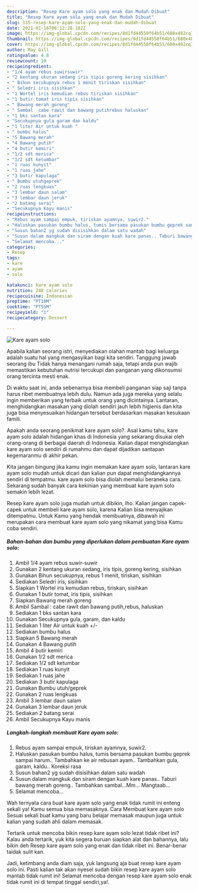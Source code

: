 ```yaml
---
description: "Resep Kare ayam solo yang enak dan Mudah Dibuat"
title: "Resep Kare ayam solo yang enak dan Mudah Dibuat"
slug: 115-resep-kare-ayam-solo-yang-enak-dan-mudah-dibuat
date: 2021-01-16T06:12:28.182Z
image: https://img-global.cpcdn.com/recipes/8d1fd44550f64b51/680x482cq70/kare-ayam-solo-foto-resep-utama.jpg
thumbnail: https://img-global.cpcdn.com/recipes/8d1fd44550f64b51/680x482cq70/kare-ayam-solo-foto-resep-utama.jpg
cover: https://img-global.cpcdn.com/recipes/8d1fd44550f64b51/680x482cq70/kare-ayam-solo-foto-resep-utama.jpg
author: May Gill
ratingvalue: 4.8
reviewcount: 10
recipeingredient:
- "1/4 ayam rebus suwirsuwir"
- "2 kentang ukuran sedang iris tipis goreng kering sisihkan"
- " Bihun secukupnya rebus 1 menit tiriskan sisihkan"
- " Seledri iris sisihkan"
- "1 Wortel iris kemudian rebus tiriskan sisihkan"
- "1 butir tomat iris tipis sisihkan"
- " Bawang merah goreng"
- " Sambal  cabe rawit dan bawang putihrebus haluskan"
- "1 bks santan kara"
- "Secukupnya gula garam dan kaldu"
- "1 liter Air untuk kuah "
- " bumbu halus"
- "5 Bawang merah"
- "4 Bawang putih"
- "4 butir kemiri"
- "1/2 sdt merica"
- "1/2 sdt ketumbar"
- "1 ruas kunyit"
- "1 ruas jahe"
- "3 butir kapulaga"
- " Bumbu utuhgeprek"
- "2 ruas lengkuas"
- "3 lembar daun salam"
- "3 lembar daun jeruk"
- "2 batang serai"
- "Secukupnya Kayu manis"
recipeinstructions:
- "Rebus ayam sampai empuk, tiriskan ayamnya, suwir2."
- "Haluskan pasukan bumbu halus, tumis bersama pasukan bumbu geprek sampai harum.. Tambahkan ke air rebusan ayam.. Tambahkan gula, garam, kaldu.. Koreksi rasa"
- "Susun bahan2 yg sudah disisihkan dalam satu wadah"
- "Susun dalam mangkuk dan siram dengan kuah kare panas.. Taburi bawang merah goreng.. Tambahkan sambal...Mm... Mangtaab..."
- "Selamat mencoba..."
categories:
- Resep
tags:
- kare
- ayam
- solo

katakunci: kare ayam solo 
nutrition: 248 calories
recipecuisine: Indonesian
preptime: "PT10M"
cooktime: "PT55M"
recipeyield: "1"
recipecategory: Dessert

---
```



![Kare ayam solo](https://img-global.cpcdn.com/recipes/8d1fd44550f64b51/680x482cq70/kare-ayam-solo-foto-resep-utama.jpg)

Apabila kalian seorang istri, menyediakan olahan mantab bagi keluarga adalah suatu hal yang mengasyikan bagi kita sendiri. Tanggung jawab seorang ibu Tidak hanya menangani rumah saja, tetapi anda pun wajib memastikan kebutuhan nutrisi tercukupi dan panganan yang dikonsumsi orang tercinta mesti enak.

Di waktu  saat ini, anda sebenarnya bisa membeli panganan siap saji tanpa harus ribet membuatnya lebih dulu. Namun ada juga mereka yang selalu ingin memberikan yang terbaik untuk orang yang dicintainya. Lantaran, menghidangkan masakan yang diolah sendiri jauh lebih higienis dan kita juga bisa menyesuaikan hidangan tersebut berdasarkan masakan kesukaan famili. 



Apakah anda seorang penikmat kare ayam solo?. Asal kamu tahu, kare ayam solo adalah hidangan khas di Indonesia yang sekarang disukai oleh orang-orang di berbagai daerah di Indonesia. Kalian dapat menghidangkan kare ayam solo sendiri di rumahmu dan dapat dijadikan santapan kegemaranmu di akhir pekan.

Kita jangan bingung jika kamu ingin memakan kare ayam solo, lantaran kare ayam solo mudah untuk dicari dan kalian pun dapat menghidangkannya sendiri di tempatmu. kare ayam solo bisa diolah memalui beraneka cara. Sekarang sudah banyak cara kekinian yang membuat kare ayam solo semakin lebih lezat.

Resep kare ayam solo juga mudah untuk dibikin, lho. Kalian jangan capek-capek untuk membeli kare ayam solo, karena Kalian bisa menyajikan ditempatmu. Untuk Kamu yang hendak membuatnya, dibawah ini merupakan cara membuat kare ayam solo yang nikamat yang bisa Kamu coba sendiri.

<!--inarticleads1-->

##### Bahan-bahan dan bumbu yang diperlukan dalam pembuatan Kare ayam solo:

1. Ambil 1/4 ayam rebus suwir-suwir
1. Gunakan 2 kentang ukuran sedang, iris tipis, goreng kering, sisihkan
1. Gunakan  Bihun secukupnya, rebus 1 menit, tiriskan, sisihkan
1. Sediakan  Seledri iris, sisihkan
1. Siapkan 1 Wortel iris kemudian rebus, tiriskan, sisihkan
1. Gunakan 1 butir tomat, iris tipis, sisihkan
1. Siapkan  Bawang merah goreng
1. Ambil  Sambal : cabe rawit dan bawang putih,rebus, haluskan
1. Sediakan 1 bks santan kara
1. Gunakan Secukupnya gula, garam, dan kaldu
1. Sediakan 1 liter Air untuk kuah +/-
1. Sediakan  bumbu halus
1. Siapkan 5 Bawang merah
1. Gunakan 4 Bawang putih
1. Ambil 4 butir kemiri
1. Gunakan 1/2 sdt merica
1. Sediakan 1/2 sdt ketumbar
1. Sediakan 1 ruas kunyit
1. Sediakan 1 ruas jahe
1. Sediakan 3 butir kapulaga
1. Gunakan  Bumbu utuh/geprek
1. Gunakan 2 ruas lengkuas
1. Ambil 3 lembar daun salam
1. Gunakan 3 lembar daun jeruk
1. Sediakan 2 batang serai
1. Ambil Secukupnya Kayu manis




<!--inarticleads2-->

##### Langkah-langkah membuat Kare ayam solo:

1. Rebus ayam sampai empuk, tiriskan ayamnya, suwir2.
1. Haluskan pasukan bumbu halus, tumis bersama pasukan bumbu geprek sampai harum.. Tambahkan ke air rebusan ayam.. Tambahkan gula, garam, kaldu.. Koreksi rasa
1. Susun bahan2 yg sudah disisihkan dalam satu wadah
1. Susun dalam mangkuk dan siram dengan kuah kare panas.. Taburi bawang merah goreng.. Tambahkan sambal...Mm... Mangtaab...
1. Selamat mencoba...




Wah ternyata cara buat kare ayam solo yang enak tidak rumit ini enteng sekali ya! Kamu semua bisa memasaknya. Cara Membuat kare ayam solo Sesuai sekali buat kamu yang baru belajar memasak maupun juga untuk kalian yang sudah ahli dalam memasak.

Tertarik untuk mencoba bikin resep kare ayam solo lezat tidak ribet ini? Kalau anda tertarik, yuk kita segera buruan siapkan alat dan bahannya, lalu bikin deh Resep kare ayam solo yang enak dan tidak ribet ini. Benar-benar taidak sulit kan. 

Jadi, ketimbang anda diam saja, yuk langsung aja buat resep kare ayam solo ini. Pasti kalian tak akan nyesel sudah bikin resep kare ayam solo mantab tidak rumit ini! Selamat mencoba dengan resep kare ayam solo enak tidak rumit ini di tempat tinggal sendiri,ya!.

